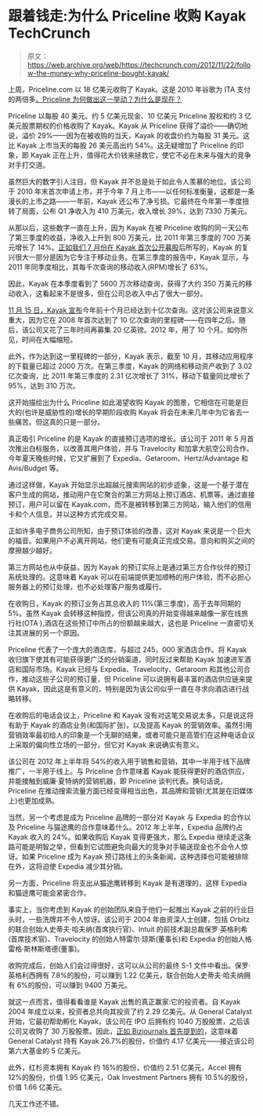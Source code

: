 # 跟着钱走:为什么 Priceline 收购 Kayak TechCrunch

> 原文：<https://web.archive.org/web/https://techcrunch.com/2012/11/22/follow-the-money-why-priceline-bought-kayak/>

上周，Priceline.com 以 18 亿美元收购了 Kayak。这是 2010 年谷歌为 ITA 支付的两倍多[。Priceline 为何做出这一举动？为什么是现在？](https://web.archive.org/web/20221006125934/https://beta.techcrunch.com/2010/07/01/google-ita-700-million/)

Priceline 以每股 40 美元、约 5 亿美元现金、10 亿美元 Priceline 股权和约 3 亿美元股票期权的价格收购了 Kayak。Kayak 从 Priceline 获得了溢价——确切地说，溢价 29%——因为在被收购的当天，Kayak 的收盘价约为每股 31 美元。这比 Kayak 上市当天的每股 26 美元高出约 54%。这无疑增加了 Priceline 的印象，即 Kayak 正在上升，值得花大价钱来拯救它，使它不必在未来与强大的竞争对手打交道。

虽然巨大的数字引人注目，但 Kayak 并不总是处于如此令人羡慕的地位。该公司于 2010 年末首次申请上市，并于今年 7 月上市——以任何标准衡量，这都是一条漫长的上市之路——一年前，Kayak 还公布了净亏损。它最终在今年第一季度扭转了局面，公布 Q1 净收入为 410 万美元，收入增长 39%，达到 7330 万美元。

从那以后，这些数字一直在上升，因为 Kayak 在被 Priceline 收购的同一天公布了第三季度的收益，净收入上升到 800 万美元，比 2011 年第三季度的 700 万美元增长了 14%。[正如我们 7 月份在 Kayak 首次公开募股](https://web.archive.org/web/20221006125934/https://beta.techcrunch.com/2012/07/20/kayak-ipo-first-day/)后所写的，Kayak 的复兴很大一部分是因为它专注于移动业务。在第三季度的报告中，Kayak 显示，与 2011 年同季度相比，其每千次查询的移动收入(RPM)增长了 63%。

因此，Kayak 在本季度看到了 5600 万次移动查询，获得了大约 350 万美元的移动收入，这看起来不是很多，但在公司总收入中占了很大一部分。

[11 月 15 日，Kayak 宣布](https://web.archive.org/web/20221006125934/http://www.kayak.com/news/kayak-surpasses-one-billion-queries-in-the-first-10-months-of-2012.bd.html)今年前十个月已经达到十亿次查询。这对该公司来说意义重大，因为它在 2008 年首次达到了 10 亿次查询的里程碑——在四年之后。随后，该公司又花了三年时间再募集 20 亿英镑。2012 年，用了 10 个月。如你所见，时间在大幅缩短。

此外，作为达到这一里程碑的一部分，Kayak 表示，截至 10 月，其移动应用程序的下载量已超过 2000 万次。在第三季度，Kayak 的网络和移动资产收到了 3.02 亿次查询，比 2011 年第三季度的 2.31 亿次增长了 31%，移动下载量同比增长了 95%，达到 310 万次。

这开始描绘出为什么 Priceline 如此渴望收购 Kayak 的图景，它相信在可能是巨大的(也许是威胁性的)增长的早期阶段收购 Kayak 将会在未来几年中为它省去一些痛苦。但这真的只是一部分。

真正吸引 Priceline 的是 Kayak 的直接预订选项的增长。该公司于 2011 年 5 月首次推出白标服务，以改善其用户体验，并与 Travelocity 和加拿大航空公司合作。今年夏天晚些时候，它又扩展到了 Expedia、Getaroom、Hertz/Advantage 和 Avis/Budget 等。

通过这样做，Kayak 开始显示出超越元搜索网站的初步迹象，这是一个基于潜在客户生成的网站，推动用户在它聚合的第三方网站上预订酒店、机票等。通过直接预订，用户可以留在 Kayak.com，而不是被转移到第三方网站，输入他们的信用卡和个人信息，并以这种方式完成交易。

正如许多电子商务公司所知，由于预订体验的改善，这对 Kayak 来说是一个巨大的福音。如果用户不必离开网站，他们更有可能真正完成交易。意向和购买之间的摩擦越少越好。

第三方网站也从中获益，因为 Kayak 的预订实际上是通过第三方合作伙伴的预订系统处理的。这意味着 Kayak 可以在前端提供更加顺畅的用户体验，而不必担心服务器上的预订处理，也不必处理客户服务或履行。

在收购日，Kayak 的预订业务占其总收入的 11%(第三季度)，高于去年同期的 5%。虽然 Kayak 会转移这种指控，但该公司真的开始变得越来越像一家在线旅行社(OTA ),酒店在这些预订中所占的份额越来越大，这也是 Priceline 一直密切关注其进展的另一个原因。

Priceline 代表了一个庞大的酒店库，与超过 245，000 家酒店合作。将 Kayak 收归旗下使其有可能获得更广泛的分销渠道，同时反过来帮助 Kayak 加速进军酒店和国际市场。Kayak 已经与 Expedia、Travelocity、Getaroom 和其他公司合作，推动这些子公司的预订量，但 Priceline 可以说拥有最丰富的酒店供应链来提供 Kayak，因此这是有意义的，特别是因为该公司似乎一直在寻求向酒店进行战略转移。

在收购后的电话会议上，Priceline 和 Kayak 没有对这笔交易说太多，只是说这将有助于 Kayak 的酒店业务(和国际扩张)，以及提高 Kayak 的营销效率。虽然引用营销效率最初给人的印象是一个无聊的结果，或者可能只是高管们在这种电话会议上采取的偏向性立场的一部分，但它对 Kayak 来说确实有意义。

该公司在 2012 年上半年将 54%的收入用于销售和营销，其中一半用于线下品牌推广，一半用于线上。与 Priceline 合作意味着 Kayak 能获得更好的酒店供应，并能接触到威廉·夏特纳的营销机器，即 Priceline 谈判代表。换句话说，Priceline 在推动搜索流量方面已经变得相当出色，其品牌和营销(尤其是在旧媒体上)也更加成熟。

当然，另一个考虑是成为 Priceline 品牌的一部分对 Kayak 与 Expedia 的合作以及 Priceline 与猫途鹰的合作意味着什么。2012 年上半年，Expedia 品牌约占 Kayak 收入的 24%。如果收购后 Kayak 变得更强大，那么 Expedia 继续走这条路可能是明智之举，但看到它试图避免向最大的竞争对手输送现金也不会令人惊讶。如果 Priceline 成为 Kayak 预订路线上的头条新闻，这种选择也可能被排除在外，这将迫使 Expedia 减少其分销。

另一方面，Priceline 将支出从猫途鹰转移到 Kayak 是有道理的，这样 Expedia 和猫途鹰可能会紧密合作。

事实上，当你考虑到 Kayak 的创始团队来自于他们一起推出 Kayak 之前的行业巨头时，一些洗牌并不令人惊讶。该公司于 2004 年由资深人士创建，包括 Orbitz 的联合创始人史蒂夫·哈夫纳(首席执行官)、Intuit 的前技术副总裁保罗·英格利希(首席技术官)、Travelocity 的创始人特雷尔·琼斯(董事长)和 Expedia 的创始人格雷格·斯林斯塔德(董事)。

收购完成后，创始人们会过得很好，这可以从公司的最终 S-1 文件中看出。保罗·英格利西拥有 7.8%的股份，可以赚到 1.22 亿美元，联合创始人史蒂夫·哈夫纳拥有 6%的股份，可以赚到 9400 万美元。

就这一点而言，值得看看谁是 Kayak 出售的真正赢家:它的投资者。自 Kayak 2004 年成立以来，投资者总共向其投资了约 2.29 亿美元。从 General Catalyst 开始，它最初帮助孵化 Kayak，该公司在 IPO 后拥有约 1040 万股股票，之后该公司又收购了 30 万股股票。因此，[正如 Bizjournals 首先提到的](https://web.archive.org/web/20221006125934/http://www.bizjournals.com/boston/blog/startups/2012/11/kayak-to-be-acquired-by-priceline-for.html?page=all)，这意味着 General Catalyst 持有 Kayak 26.7%的股份，价值约 4.17 亿美元——接近该公司第六大基金的 5 亿美元。

此外，红杉资本拥有 Kayak 约 16%的股份，价值约 2.51 亿美元，Accel 拥有 12%的股份，价值 1.95 亿美元，Oak Investment Partners 拥有 10.5%的股份，价值 1.66 亿美元。

几天工作还不错。